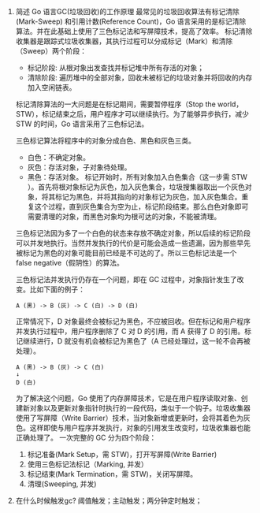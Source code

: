 1. 简述 Go 语言GC(垃圾回收)的工作原理
    最常见的垃圾回收算法有标记清除(Mark-Sweep) 和引用计数(Reference Count)，Go 语言采用的是标记清除算法。并在此基础上使用了三色标记法和写屏障技术，提高了效率。
    标记清除收集器是跟踪式垃圾收集器，其执行过程可以分成标记（Mark）和清除（Sweep）两个阶段：
    - 标记阶段: 从根对象出发查找并标记堆中所有存活的对象；
    - 清除阶段: 遍历堆中的全部对象，回收未被标记的垃圾对象并将回收的内存加入空闲链表。

    标记清除算法的一大问题是在标记期间，需要暂停程序（Stop the world，STW），标记结束之后，用户程序才可以继续执行。为了能够异步执行，减少 STW 的时间，Go 语言采用了三色标记法。

    三色标记算法将程序中的对象分成白色、黑色和灰色三类。
    - 白色：不确定对象。
    - 灰色：存活对象，子对象待处理。
    - 黑色：存活对象。
    标记开始时，所有对象加入白色集合（这一步需 STW ）。首先将根对象标记为灰色，加入灰色集合，垃圾搜集器取出一个灰色对象，将其标记为黑色，并将其指向的对象标记为灰色，加入灰色集合。重复这个过程，直到灰色集合为空为止，标记阶段结束。那么白色对象即可需要清理的对象，而黑色对象均为根可达的对象，不能被清理。

    三色标记法因为多了一个白色的状态来存放不确定对象，所以后续的标记阶段可以并发地执行。当然并发执行的代价是可能会造成一些遗漏，因为那些早先被标记为黑色的对象可能目前已经是不可达的了。所以三色标记法是一个 false negative（假阴性）的算法。

    三色标记法并发执行仍存在一个问题，即在 GC 过程中，对象指针发生了改变。比如下面的例子：
    ```
    A (黑) -> B (灰) -> C (白) -> D (白)
    ```
    正常情况下，D 对象最终会被标记为黑色，不应被回收。但在标记和用户程序并发执行过程中，用户程序删除了 C 对 D 的引用，而 A 获得了 D 的引用。标记继续进行，D 就没有机会被标记为黑色了（A 已经处理过，这一轮不会再被处理）。
    ```
    A (黑) -> B (灰) -> C (白) 
    ↓
    D (白)
    ```
    为了解决这个问题，Go 使用了内存屏障技术，它是在用户程序读取对象、创建新对象以及更新对象指针时执行的一段代码，类似于一个钩子。垃圾收集器使用了写屏障（Write Barrier）技术，当对象新增或更新时，会将其着色为灰色。这样即使与用户程序并发执行，对象的引用发生改变时，垃圾收集器也能正确处理了。
    一次完整的 GC 分为四个阶段：
    1. 标记准备(Mark Setup，需 STW)，打开写屏障(Write Barrier)
    2. 使用三色标记法标记（Marking, 并发）
    3. 标记结束(Mark Termination，需 STW)，关闭写屏障。
    4. 清理(Sweeping, 并发)



2. 在什么时候触发gc?
    阈值触发；主动触发；两分钟定时触发；

    
